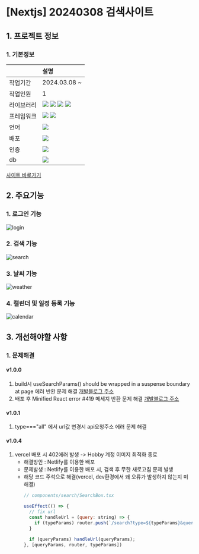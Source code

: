 # [Nextjs] 20240308 검색사이트

## 1. 프로젝트 정보
### 1. 기본정보
|            | 설명                                                                                                                                                                                                                                                                                                                                                                                                                                |
| :--------- | :---------------------------------------------------------------------------------------------------------------------------------------------------------------------------------------------------------------------------------------------------------------------------------------------------------------------------------------------------------------------------------------------------------------------------------- |
| 작업기간   | 2024.03.08 ~                                                                                                                                                                                                                                                                                                                                                                                                                        |
| 작업인원   | 1                                                                                                                                                                                                                                                                                                                                                                                                                                   |
| 라이브러리 | <img src="https://img.shields.io/badge/React-61DAFB?style=flat-square&logo=react&logoColor=black"> <img src="https://img.shields.io/badge/zustand-999999?style=flat-square&logo=react&logoColor=black"> <img src="https://img.shields.io/badge/Tanstack_Query-FF4154?style=flat-square&logo=ReactQuery&logoColor=black"> <img src="https://img.shields.io/badge/shadcn/ui-000000?style=flat-square&logo=shadcn/ui&logoColor=white"> |
| 프레임워크 | <img src="https://img.shields.io/badge/Next.js-000000?style=flat-square&logo=nextdotjs&logoColor=white"> <img src="https://img.shields.io/badge/tailwindcss-06B6D4?style=flat-square&logo=tailwindcss&logoColor=black">                                                                                                                                                                                                             |
| 언어       | <img src="https://img.shields.io/badge/TypeScript-3178C6?style=flat-square&logo=TypeScript&logoColor=white">                                                                                                                                                                                                                                                                                                                        |
| 배포       | <img src="https://img.shields.io/badge/Netlify-00C7B7?style=flat-square&logo=Netlify&logoColor=black">                                                                                                                                                                                                                                                                                                                              |
| 인증       | <img src="https://img.shields.io/badge/firebase Auth-FFCA28?style=flat-square&logo=firebase&logoColor=black">                                                                                                                                                                                                                                                                                                                       |
| db         | <img src="https://img.shields.io/badge/firebase Realtime Database-FFCA28?style=flat-square&logo=firebase&logoColor=black">                                                                                                                                                                                                                                                                                                          |


[사이트 바로가기](https://damoasearch.netlify.app)


## 2. 주요기능
### 1. 로그인 기능
![login](https://github.com/audrhks29/damoa/assets/130128690/3224738f-ceae-453c-bd0d-1532d76077bb)

### 2. 검색 기능
![search](https://github.com/audrhks29/damoa/assets/130128690/0c295391-779d-47f5-99c2-04253073cff4)

### 3. 날씨 기능
![weather](https://github.com/audrhks29/damoa/assets/130128690/c79fd40a-932c-4cb9-9f8f-e81f974c8eec)

### 4. 캘린더 및 일정 등록 기능
![calendar](https://github.com/audrhks29/damoa/assets/130128690/7445c51e-4ee2-4f29-9381-d8d50ccf88fb)

## 3. 개선해야할 사항
### 1. 문제해결
#### v1.0.0
 1. build시 useSearchParams() should be wrapped in a suspense boundary at page 에러 반환 문제 해결
[개발블로그 주소](https://frontendmk.tistory.com/10)
  1. 배포 후 Minified React error #419 메세지 반환 문제 해결
 [개발블로그 주소](https://frontendmk.tistory.com/11)
#### v1.0.1
 1. type==="all" 에서 url값 변경시 api요청주소 에러 문제 해결
   
#### v1.0.4
 1. vercel 배포 시 402에러 발생 -> Hobby 계정 이미지 최적화 종료
     - 해결방안 : Netlify를 이용한 배포
     - 문제발생 : Netlify를 이용한 배포 시, 검색 후 무한 새로고침 문제 발생
     - 해당 코드 주석으로 해결(vercel, dev환경에서 왜 오류가 발생하지 않는지 미해결)
        ```js
        // components/search/SearchBox.tsx

        useEffect(() => {
          // fix url
          const handleUrl = (query: string) => {
            if (typeParams) router.push(`/search?type=${typeParams}&query=${query}`);
          }

          if (queryParams) handleUrl(queryParams);
        }, [queryParams, router, typeParams])
        ```
</div>
</details>